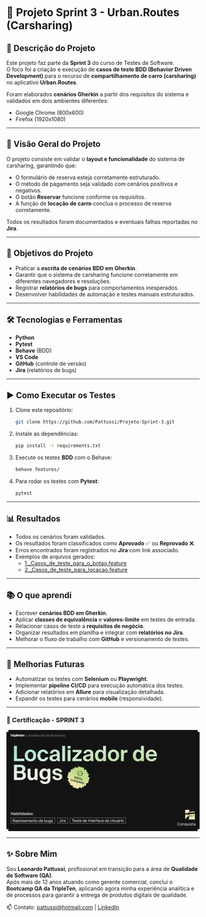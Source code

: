 # 🚗 Projeto Sprint 3 - Urban.Routes (Carsharing)

## 📝 Descrição do Projeto
Este projeto faz parte da **Sprint 3** do curso de Testes de Software.  
O foco foi a criação e execução de **casos de teste BDD (Behavior Driven Development)** para o recurso de **compartilhamento de carro (carsharing)** no aplicativo **Urban.Routes**.

Foram elaborados **cenários Gherkin** a partir dos requisitos do sistema e validados em dois ambientes diferentes:
- Google Chrome (800x600)  
- Firefox (1920x1080)  

---

## 📌 Visão Geral do Projeto
O projeto consiste em validar o **layout e funcionalidade** do sistema de carsharing, garantindo que:
- O formulário de reserva esteja corretamente estruturado.  
- O método de pagamento seja validado com cenários positivos e negativos.  
- O botão **Reservar** funcione conforme os requisitos.  
- A função de **locação de carro** conclua o processo de reserva corretamente.  

Todos os resultados foram documentados e eventuais falhas reportadas no **Jira**.

---

## 🎯 Objetivos do Projeto  
- Praticar a **escrita de cenários BDD em Gherkin**.  
- Garantir que o sistema de carsharing funcione corretamente em diferentes navegadores e resoluções.  
- Registrar **relatórios de bugs** para comportamentos inesperados.  
- Desenvolver habilidades de automação e testes manuais estruturados.

---

## 🛠️ Tecnologias e Ferramentas  
- **Python**  
- **Pytest**  
- **Behave** (BDD)  
- **VS Code**  
- **GitHub** (controle de versão)  
- **Jira** (relatórios de bugs)  

---

## ▶️ Como Executar os Testes
1. Clone este repositório:  
   ```bash
   git clone https://github.com/Pattussi/Projeto-Sprint-3.git
   ```
2. Instale as dependências:  
   ```bash
   pip install -r requirements.txt
   ```
3. Execute os testes **BDD** com o Behave:  
   ```bash
   behave features/
   ```
4. Para rodar os testes com **Pytest**:  
   ```bash
   pytest
   ```

---

## 📊 Resultados
- Todos os cenários foram validados.  
- Os resultados foram classificados como **Aprovado** ✅ ou **Reprovado** ❌.  
- Erros encontrados foram registrados no **Jira** com link associado.  
- Exemplos de arquivos gerados:  
  - [1._Casos_de_teste_para_o_botao.feature](features/3._Casos_de_teste_para_o_botão.feature)  
  - [2._Casos_de_teste_para_locacao.feature](features/4._Casos_de_teste_para_locação.feature)  

---

## 📚 O que aprendi
- Escrever **cenários BDD em Gherkin**.  
- Aplicar **classes de equivalência** e **valores-limite** em testes de entrada.  
- Relacionar casos de teste a **requisitos de negócio**.  
- Organizar resultados em planilha e integrar com **relatórios no Jira**.  
- Melhorar o fluxo de trabalho com **GitHub** e versionamento de testes.

---

## 🚀 Melhorias Futuras
- Automatizar os testes com **Selenium** ou **Playwright**.  
- Implementar **pipeline CI/CD** para execução automática dos testes.  
- Adicionar relatórios em **Allure** para visualização detalhada.  
- Expandir os testes para cenários **mobile** (responsividade).  

---

### 🎉 Certificação - SPRINT 3
<img src="Imagem\TerceiroSprint.png"> 

---

## ✨ Sobre Mim
Sou **Leonardo Pattussi**, profissional em transição para a área de **Qualidade de Software (QA)**.  
Após mais de 12 anos atuando como gerente comercial, concluí o **Bootcamp QA da TripleTen**, aplicando agora minha experiência analítica e de processos para garantir a entrega de produtos digitais de qualidade.  

📫 Contato: [pattussi@hotmail.com](mailto:pattussi@hotmail.com) | [LinkedIn](https://linkedin.com/in/leonardo-pattussi)  